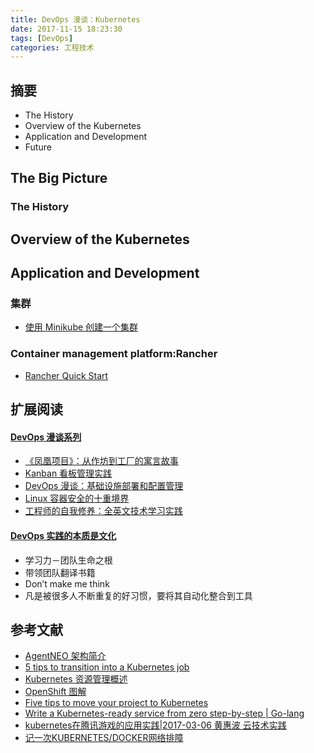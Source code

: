 ```yaml
---
title: DevOps 漫谈：Kubernetes
date: 2017-11-15 18:23:30
tags: [DevOps]
categories: 工程技术
---
```

## 摘要
- The History
- Overview of the Kubernetes
- Application and Development
- Future

<!--more-->


## The Big Picture

### The History

## Overview of the Kubernetes

## Application and Development

### 集群

- [使用 Minikube 创建一个集群](https://kubernetes.io/zh/docs/tutorials/kubernetes-basics/cluster-intro/#)

### Container management platform:Rancher

- [Rancher Quick Start](https://rancher.com/quick-start/)


## 扩展阅读

#### [DevOps 漫谈系列](https://riboseyim.github.io/2016/07/28/DevOps/)
- [《凤凰项目》：从作坊到工厂的寓言故事](https://riboseyim.github.io/2018/04/10/DevOps-Phoenix/)
- [Kanban 看板管理实践](https://riboseyim.github.io/2017/08/06/TeamWork-Kanban/)
- [DevOps 漫谈：基础设施部署和配置管理](https://riboseyim.github.io/2018/03/26/DevOps-Deployment/)
- [Linux 容器安全的十重境界](https://riboseyim.github.io/2017/11/12/DevOps-Container-Security/)
- [工程师的自我修养：全英文技术学习实践](https://riboseyim.github.io/2017/06/27/Technology-English/)

#### [DevOps 实践的本质是文化](https://riboseyim.github.io/2018/03/29/DevOps-Culture/)
- 学习力－团队生命之根
- 带领团队翻译书籍
- Don’t make me think
- 凡是被很多人不断重复的好习惯，要将其自动化整合到工具

## 参考文献
- [AgentNEO 架构简介](https://agentneoteam.github.io/2018/05/07/agentneo-jia-gou-jian-jie.html#rancher)
- [5 tips to transition into a Kubernetes job](https://enterprisersproject.com/article/2019/5/kubernetes-jobs-hunt-how-transition)
- [Kubernetes 资源管理概述](http://cizixs.com/2018/06/25/kubernetes-resource-management)
- [OpenShift 图解](http://www.chenshake.com/openshift%e5%9b%be%e8%a7%a3/)
- [Five tips to move your project to Kubernetes](https://blog.alexellis.io/move-your-project-to-kubernetes/?utm_campaign=Tutorial&utm_content=69416123&utm_medium=social&utm_source=twitter)
- [Write a Kubernetes-ready service from zero step-by-step | Go-lang](https://blog.gopheracademy.com/advent-2017/kubernetes-ready-service/)
- [kubernetes在腾讯游戏的应用实践|2017-03-06 黄惠波 云技术实践](https://mp.weixin.qq.com/s?__biz=MzAxOTAzMDEwMA==&mid=2652502283&idx=2&sn=c25f88ce02aa30aaa8a4d86465fe5f19&chksm=80201030b75799260a394e7e7272ef2a72e6905b4b3413dcd7c04274c4c1dd522eaef878d20e&mpshare=1&scene=1&srcid=0306ziMypn6rtlzRbFA6ywHa%23rd)
- [记一次KUBERNETES/DOCKER网络排障](https://coolshell.cn/articles/18654.html)
